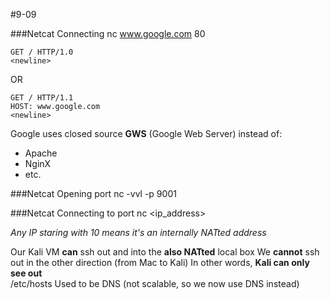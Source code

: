 #9-09

###Netcat Connecting
    nc www.google.com 80

    GET / HTTP/1.0
    <newline>

OR

    GET / HTTP/1.1
    HOST: www.google.com
    <newline>

Google uses closed source **GWS** (Google Web Server) instead of:
* Apache
* NginX
* etc.

###Netcat Opening port
    nc -vvl -p 9001

###Netcat Connecting to port
    nc <ip_address> <port>

*Any IP staring with 10 means it's an internally NATted address*

Our Kali VM **can** ssh out and into the **also NATted** local box
We **cannot** ssh out in the other direction (from Mac to Kali)
In other words, **Kali can only see out**
<br>
    /etc/hosts
Used to be DNS (not scalable, so we now use DNS instead)





